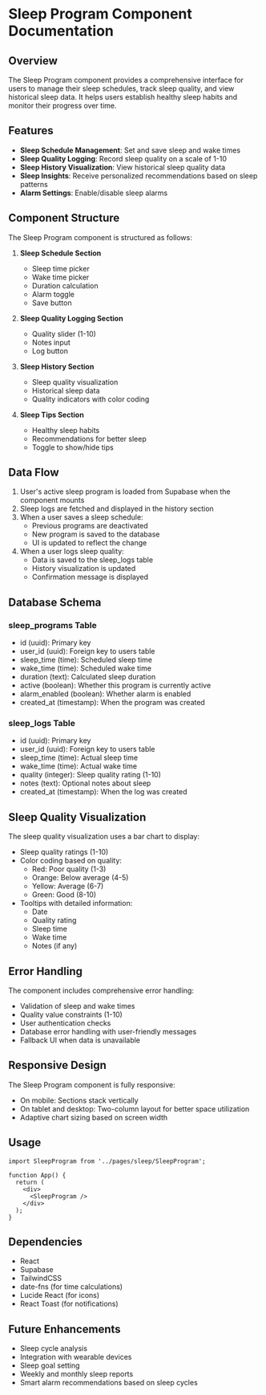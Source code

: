 # Sleep Program Component Documentation

## Overview

The Sleep Program component provides a comprehensive interface for users to manage their sleep schedules, track sleep quality, and view historical sleep data. It helps users establish healthy sleep habits and monitor their progress over time.

## Features

- **Sleep Schedule Management**: Set and save sleep and wake times
- **Sleep Quality Logging**: Record sleep quality on a scale of 1-10
- **Sleep History Visualization**: View historical sleep quality data
- **Sleep Insights**: Receive personalized recommendations based on sleep patterns
- **Alarm Settings**: Enable/disable sleep alarms

## Component Structure

The Sleep Program component is structured as follows:

1. **Sleep Schedule Section**
   - Sleep time picker
   - Wake time picker
   - Duration calculation
   - Alarm toggle
   - Save button

2. **Sleep Quality Logging Section**
   - Quality slider (1-10)
   - Notes input
   - Log button

3. **Sleep History Section**
   - Sleep quality visualization
   - Historical sleep data
   - Quality indicators with color coding

4. **Sleep Tips Section**
   - Healthy sleep habits
   - Recommendations for better sleep
   - Toggle to show/hide tips

## Data Flow

1. User's active sleep program is loaded from Supabase when the component mounts
2. Sleep logs are fetched and displayed in the history section
3. When a user saves a sleep schedule:
   - Previous programs are deactivated
   - New program is saved to the database
   - UI is updated to reflect the change
4. When a user logs sleep quality:
   - Data is saved to the sleep_logs table
   - History visualization is updated
   - Confirmation message is displayed

## Database Schema

### sleep_programs Table
- id (uuid): Primary key
- user_id (uuid): Foreign key to users table
- sleep_time (time): Scheduled sleep time
- wake_time (time): Scheduled wake time
- duration (text): Calculated sleep duration
- active (boolean): Whether this program is currently active
- alarm_enabled (boolean): Whether alarm is enabled
- created_at (timestamp): When the program was created

### sleep_logs Table
- id (uuid): Primary key
- user_id (uuid): Foreign key to users table
- sleep_time (time): Actual sleep time
- wake_time (time): Actual wake time
- quality (integer): Sleep quality rating (1-10)
- notes (text): Optional notes about sleep
- created_at (timestamp): When the log was created

## Sleep Quality Visualization

The sleep quality visualization uses a bar chart to display:
- Sleep quality ratings (1-10)
- Color coding based on quality:
  - Red: Poor quality (1-3)
  - Orange: Below average (4-5)
  - Yellow: Average (6-7)
  - Green: Good (8-10)
- Tooltips with detailed information:
  - Date
  - Quality rating
  - Sleep time
  - Wake time
  - Notes (if any)

## Error Handling

The component includes comprehensive error handling:
- Validation of sleep and wake times
- Quality value constraints (1-10)
- User authentication checks
- Database error handling with user-friendly messages
- Fallback UI when data is unavailable

## Responsive Design

The Sleep Program component is fully responsive:
- On mobile: Sections stack vertically
- On tablet and desktop: Two-column layout for better space utilization
- Adaptive chart sizing based on screen width

## Usage

```tsx
import SleepProgram from '../pages/sleep/SleepProgram';

function App() {
  return (
    <div>
      <SleepProgram />
    </div>
  );
}
```

## Dependencies

- React
- Supabase
- TailwindCSS
- date-fns (for time calculations)
- Lucide React (for icons)
- React Toast (for notifications)

## Future Enhancements

- Sleep cycle analysis
- Integration with wearable devices
- Sleep goal setting
- Weekly and monthly sleep reports
- Smart alarm recommendations based on sleep cycles
